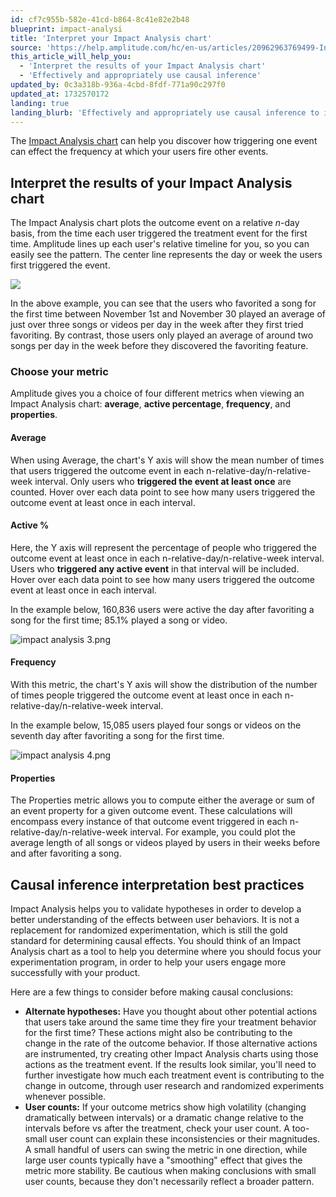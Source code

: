 ```yaml
---
id: cf7c955b-582e-41cd-b864-8c41e82e2b48
blueprint: impact-analysi
title: 'Interpret your Impact Analysis chart'
source: 'https://help.amplitude.com/hc/en-us/articles/20962963769499-Interpret-your-Impact-Analysis-chart'
this_article_will_help_you:
  - 'Interpret the results of your Impact Analysis chart'
  - 'Effectively and appropriately use causal inference'
updated_by: 0c3a318b-936a-4cbd-8fdf-771a90c297f0
updated_at: 1732570172
landing: true
landing_blurb: 'Effectively and appropriately use causal inference to interpret your Impact Analysis'
---
```

The [Impact Analysis chart](/docs/analytics/charts/impact-analysis/impact-analysis-track) can help you discover how triggering one event can effect the frequency at which your users fire other events.

## Interpret the results of your Impact Analysis chart

The Impact Analysis chart plots the outcome event on a relative *n*-day basis, from the time each user triggered the treatment event for the first time. Amplitude lines up each user's relative timeline for you, so you can easily see the pattern. The center line represents the day or week the users first triggered the event.

![](statamic://asset::help_center_conversions::impact-analysis/ia-1.png)

In the above example, you can see that the users who favorited a song for the first time between November 1st and November 30 played an average of just over three songs or videos per day in the week after they first tried favoriting. By contrast, those users only played an average of around two songs per day in the week before they discovered the favoriting feature.

### Choose your metric

Amplitude gives you a choice of four different metrics when viewing an Impact Analysis chart: **average**, **active percentage**, **frequency**, and **properties**.  

#### Average

When using Average, the chart's Y axis will show the mean number of times that users triggered the outcome event in each n-relative-day/n-relative-week interval. Only users who **triggered the event at least once** are counted. Hover over each data point to see how many users triggered the outcome event at least once in each interval.

#### Active %

Here, the Y axis will represent the percentage of people who triggered the outcome event at least once in each n-relative-day/n-relative-week interval. Users who **triggered any active event** in that interval will be included. Hover over each data point to see how many users triggered the outcome event at least once in each interval.

In the example below, 160,836 users were active the day after favoriting a song for the first time; 85.1% played a song or video. 

![impact analysis 3.png](/docs/output/img/impact-analysis/impact-analysis-3-png.png)

#### Frequency

With this metric, the chart's Y axis will show the distribution of the number of times people triggered the outcome event at least once in each n-relative-day/n-relative-week interval.

In the example below, 15,085 users played four songs or videos on the seventh day after favoriting a song for the first time.

![impact analysis 4.png](/docs/output/img/impact-analysis/impact-analysis-4-png.png)

#### Properties

The Properties metric allows you to compute either the average or sum of an event property for a given outcome event. These calculations will encompass every instance of that outcome event triggered in each n-relative-day/n-relative-week interval. For example, you could plot the average length of all songs or videos played by users in their weeks before and after favoriting a song.

## Causal inference interpretation best practices

Impact Analysis helps you to validate hypotheses in order to develop a better understanding of the effects between user behaviors. It is not a replacement for randomized experimentation, which is still the gold standard for determining causal effects. You should think of an Impact Analysis chart as a tool to help you determine where you should focus your experimentation program, in order to help your users engage more successfully with your product.

Here are a few things to consider before making causal conclusions:

* **Alternate hypotheses:** Have you thought about other potential actions that users take around the same time they fire your treatment behavior for the first time? These actions might also be contributing to the change in the rate of the outcome behavior. If those alternative actions are instrumented, try creating other Impact Analysis charts using those actions as the treatment event. If the results look similar, you'll need to further investigate how much each treatment event is contributing to the change in outcome, through user research and randomized experiments whenever possible.
* **User counts:** If your outcome metrics show high volatility (changing dramatically between intervals) or a dramatic change relative to the intervals before vs after the treatment, check your user count. A too-small user count can explain these inconsistencies or their magnitudes. A small handful of users can swing the metric in one direction, while large user counts typically have a "smoothing" effect that gives the metric more stability. Be cautious when making conclusions with small user counts, because they don't necessarily reflect a broader pattern.